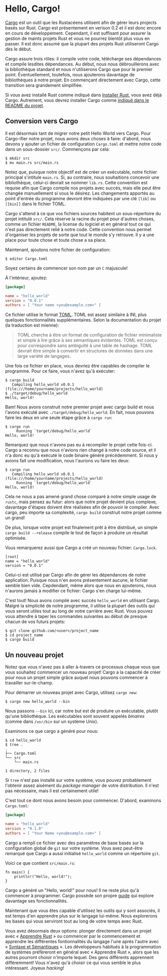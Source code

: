 # Hello, Cargo!

[Cargo](http://doc.crates.io/) est un outil que les Rustacéens utilisent afin
de gérer leurs projects basés sur Rust. Cargo est présentement en verison 0.2
et il est donc encore en cours de développement. Cependant, il est suffisant
pour assurer la gestion de maints projets Rust et vous ne pourrez bientôt plus
vous en passer. Il est donc assumé que la plupart des projets Rust utiliseront
Cargo dès le début.

Cargo assure trois rôles: il compile votre code, télécharge ses dépendances et
compile lesdites dépendances. Au début, nous nous débrouillerons avec la
bibliothèque standard et nous n'utiliserons Cargo que pour le premier point.
Éventuellement, toutefois, nous ajouterons davantage de bibliothèques à notre
projet. En commençant directement avec Cargo, cette transition sera grandement
simplifiée.

Si vous avez installé Rust comme indiqué dans [Installer Rust](./2_1.md), vous
avez déjà Cargo. Autrement, vous devrez installer Cargo comme
[indiqué dans le README du projet](https://github.com/rust-lang/cargo#installing-cargo-from-nightlies).


## Conversion vers Cargo

Il est désormais tant de migrer notre petit Hello World vers Cargo. Pour
Cargo-ifier notre projet, nous avons deux choses à faire: d'abord, nous devons
y ajouter un fichier de configuration `Cargo.toml` et mettre notre code dans un
sous-dossier `src/`. Commençons par cela:

```
$ mkdir src
$ mv main.rs src/main.rs
```

Notez que, puisque notre objectif est de créer un exécutable, notre fichier
principal s'intitule `main.rs`. Si, au contraire, nous souhaitions concevoir
une bibliothèque, celui-ci devrait se nommer `lib.rs`. Cette convention est
requise afin que Cargo compile nos projets avec succès, mais elle peut être
changée manuellement si vous le désirez. Les changements apportés au point
d'entrée du programme devront être indiquées par une clé `[lib]` ou `[[bin]]`
dans le fichier TOML.

Cargo s'attend à ce que vos fichiers sources habitent un sous-répertoire du
projet intitulé `src/`. Cela réserve la racine du projet pour d'autres choses,
comme un fichier `README`, la license du logiciel et en général tout ce qui
n'est pas directement relié à notre code. Cette convention nous permet
d'organiser les projets de sorte que tout le monde s'y retrouve. Il y a une
place pour toute chose et toute chose a sa place.

Maintenant, ajoutons notre fichier de configuration:

```
$ editor Cargo.toml
```

Soyez certains de commencer son nom par un `C` majuscule!

À l'intérieur, ajoutez:

```toml
[package]

name = "hello_world"
version = "0.0.1"
authors = [ "Your name <you@example.com>" ]
```

Ce fichier utilise le format [TOML](https://github.com/toml-lang/toml). TOML
est assez similaire à INI, plus quelques fonctionnalités supplémentaires. Selon
la documentation du projet (la traduction est mienne):

> TOML cherche à être un format de configuration de fichier minimaliste et
> simple à lire grâce à ses sémantiques évidentes. TOML est conçu pour
> correspondre sans ambiguité à une table de hashage. TOML devrait être simple
> à convertir en structures de données dans une large variété de langages.

Une fois ce fichier en place, vous devriez être capables de compiler le
programme. Pour ce faire, vous n'avez qu'à exécuter:

```
$ cargo build
   Compiling hello_world v0.0.1 (file:///home/yourname/projects/hello_world)
$ ./target/debug/hello_world
Hello, world!
```

Bam! Nous avons construit notre premier projet avec cargo build et nous l'avons
exécuté avec `./target/debug/hello_world`. En fait, nous pouvons faire les deux
en une seule étape grâce à `cargo run`:

```
$ cargo run
     Running `target/debug/hello_world`
Hello, world!
```

Remarquez que nous n'avons pas eu à recompiler le projet cette fois-ci. Cargo
a reconnu que nous n'avions rien changé à notre code source, et il n'a donc eu
qu'à exécuté le code binaire généré précédemment. Si nous y avions fait une
modification, nous l'aurions vu faire les deux:

```
$ cargo run
   Compiling hello_world v0.0.1 (file:///home/yourname/projects/hello_world)
     Running `target/debug/hello_world`
Hello, world!
```

Cela ne nous a pas amené grand chose comparé à notre simple usage de `rustc`,
mais pensez au futur: alors que notre projet devient plus complexe, davantage
d'étapes doivent être réalisées afin de pouvoir le compiler. Avec cargo, peu
importe sa complexité, `cargo build` construit notre projet comme un grand!

De plus, lorsque votre projet est finalement prêt à être distribué, un simple
`cargo build --release` compile le tout de façon à produire un résultat
optimisée.

Vous remarquerez aussi que Cargo a créé un nouveau fichier: `Cargo.lock`.

```
[root]
name = "hello_world"
version = "0.0.1"
```

Celui-ci est utilisé par Cargo afin de gérer les dépendances de notre
application. Puisque nous n'en avons présentement aucune, le fichier semble
bien vide. Cepdendant, même alors que nous en ajouterons, nous n'aurons
jamais à modifier ce fichier: Cargo s'en charge lui-même.

C'est tout! Nous avons compilé avec succès `hello_world` en utilisant Cargo.
Malgré la simplicité de notre programme, il utilise la plupart des outils qui
vous seront utiles tout au long de votre carrière avec Rust. Vous pouvez vous
attendre à taper les commandes suivantes au début de presque chacun de vos
futurs projets:

```
$ git clone github.com/<user>/project_name
$ cd project_name
$ cargo build
```


## Un nouveau projet

Notez que vous n'avez pas à aller à-travers ce processus chaque vous que vous
souhaitez commencer un nouveau projet! Cargo a la capacité de créer pour nous
un projet simple grâce auquel nous pouvons commencer à travailler sur-le-champ.

Pour démarrer un nouveau projet avec Cargo, utilisez `cargo new`:

```
$ cargo new hello_world --bin
```

Nous passons `--bin` ici, car notre but est de produire un exécutable, plutôt
qu'une bibliothèque. Les exécutables sont souvent appelés _binaires_ (comme
dans `/usr/bin` sur un système Unix).

Examinons ce que cargo a généré pour nous:

```
$ cd hello_world
$ tree .
.
├── Cargo.toml
└── src
    └── main.rs

1 directory, 2 files
```

Si `tree` n'est pas installé sur votre système, vous pouvez probablement
l'obtenir assez aisément du _package manager_ de votre distribution. Il n'est
pas nécessaire, mais il est certainement utile!

C'est tout ce dont nous avons besoin pour commencer. D'abord, examinons
`Cargo.toml`:

```toml
[package]

name = "hello_world"
version = "0.1.0"
authors = [ "Your Name <you@example.com>" ]
```

Cargo a rempli ce fichier avec des paramètres de base basés sur la
configuration global de `git` sur votre système. Vous avez peut-être remarqué
que Cargo a aussi initialisé `hello_world` comme un répertoire `git`.

Voici ce que contient `src/main.rs`:

```
fn main() {
    println!("Hello, world!");
}
```

Cargo a généré un "Hello, world!" pour nous! Il ne reste plus qu'à commencer à
programmer. Cargo possède son propre [guide](http://doc.crates.io/guide.html)
qui explore davantage ses fonctionnalités.

Maintenant que vous êtes capable d'utilisez les outils qui y sont associés, il
est temps d'en apprendre plus sur le langage lui-même. Nous explorerons les
bases qui vous serviront tout au long de votre temps avec Rust.

Vous avez désormais deux options: plonger directement dans un projet avec
« [Apprendre Rust](./3_0.md) » ou commencer par le commencement et apprendre
les différentes fontionnalités du langage l'une après l'autre avec
« [Syntaxe et Sémantiques](./4_0.md) ». Les développeurs habitués à la
programmation de systèmes préfèreront en général avec « Apprendre Rust », alors
que les autres pourront choisir n'importe lequel. Des gens différents
apprennent différemment! Vous n'avez qu'à choisir ce qui vous semble le plus
intéressant. Joyeux _hacking_!